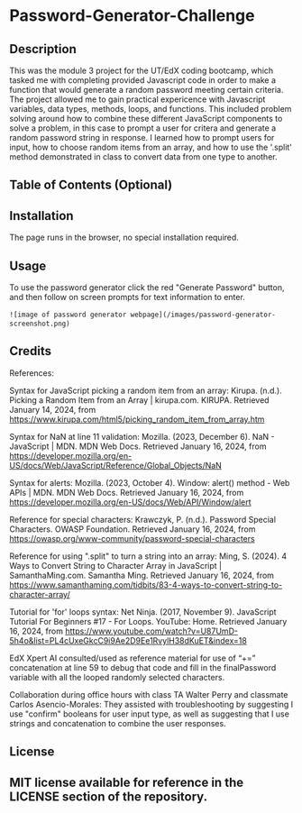 # Password-Generator-Challenge

## Description
This was the module 3 project for the UT/EdX coding bootcamp, which tasked me with completing provided Javascript code in order to make a function that would generate a random password meeting certain criteria. The project allowed me to gain practical expericence with Javascript variables, data types, methods, loops, and functions. This included problem solving around how to combine these different JavaScript components to solve a problem, in this case to prompt a user for critera and generate a random password string in response. I learned how to prompt users for input, how to choose random items from an array, and how to use the '.split' method demonstrated in class to convert data from one type to another. 


## Table of Contents (Optional)

## Installation

The page runs in the browser, no special installation required.

## Usage

To use the password generator click the red "Generate Password" button, and then follow on screen prompts for text information to enter.

    
    ![image of password generator webpage](/images/password-generator-screenshot.png)
    

## Credits

References:

Syntax for JavaScript picking a random item from an array:
 Kirupa. (n.d.). Picking a Random Item from an Array | kirupa.com. KIRUPA. Retrieved January 14, 2024, from https://www.kirupa.com/html5/picking_random_item_from_array.htm

Syntax for NaN at line 11 validation: 
Mozilla. (2023, December 6). NaN - JavaScript | MDN. MDN Web Docs. Retrieved January 16, 2024, from https://developer.mozilla.org/en-US/docs/Web/JavaScript/Reference/Global_Objects/NaN

Syntax for alerts:
Mozilla. (2023, October 4). Window: alert() method - Web APIs | MDN. MDN Web Docs. Retrieved January 16, 2024, from https://developer.mozilla.org/en-US/docs/Web/API/Window/alert

Reference for special characters:
Krawczyk, P. (n.d.). Password Special Characters. OWASP Foundation. Retrieved January 16, 2024, from https://owasp.org/www-community/password-special-characters

Reference for using ".split" to turn a string into an array:
Ming, S. (2024). 4 Ways to Convert String to Character Array in JavaScript | SamanthaMing.com. Samantha Ming. Retrieved January 16, 2024, from https://www.samanthaming.com/tidbits/83-4-ways-to-convert-string-to-character-array/

Tutorial for 'for' loops syntax:
Net Ninja. (2017, November 9). JavaScript Tutorial For Beginners #17 - For Loops. YouTube: Home. Retrieved January 16, 2024, from https://www.youtube.com/watch?v=U87UmD-5h4o&list=PL4cUxeGkcC9i9Ae2D9Ee1RvylH38dKuET&index=18

EdX Xpert AI consulted/used as reference material for use of “+=” concatenation at line 59 to debug that code and fill in the finalPassword variable with all the looped randomly selected characters.

Collaboration during office hours with class TA Walter Perry and classmate Carlos Asencio-Morales: They assisted with troubleshooting by suggesting I use "confirm" booleans for user input type, as well as suggesting that I use strings and concatenation to combine the user responses. 


## License

MIT license available for reference in the LICENSE section of the repository.
---
